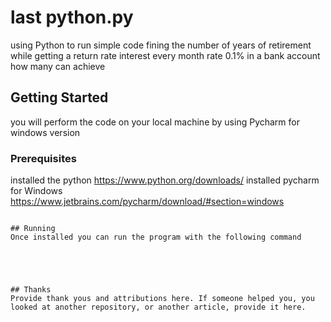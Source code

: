 # last python.py
using Python to run simple code 
fining the number of years of retirement while getting a return rate interest every month rate 0.1% in a bank account how many can achieve 

## Getting Started
you will perform the code on your local machine by using Pycharm for windows version 
### Prerequisites
installed the python 
https://www.python.org/downloads/
installed pycharm for Windows
https://www.jetbrains.com/pycharm/download/#section=windows





```

## Running
Once installed you can run the program with the following command





## Thanks
Provide thank yous and attributions here. If someone helped you, you looked at another repository, or another article, provide it here.